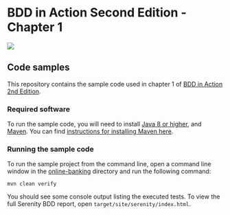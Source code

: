 # BDD in Action Second Edition - Chapter 1

![](https://github.com/bdd-in-action-second-edition/chapter-1/workflows/Maven%20Build/badge.svg)

## Code samples

This repository contains the sample code used in chapter 1 of [BDD in Action 2nd Edition](https://www.manning.com/books/bdd-in-action-second-edition).

### Required software
To run the sample code, you will need to install [Java 8 or higher](https://www.oracle.com/technetwork/java/javase/downloads/index.html), and [Maven](https://maven.apache.org). You can find [instructions for installing Maven here](https://maven.apache.org/install.html).

### Running the sample code

To run the sample project from the command line, open a command line window in the [online-banking](online-banking) directory and run the following command:
```
mvn clean verify
```

You should see some console output listing the executed tests. To view the full Serenity BDD report, open `target/site/serenity/index.html`.
